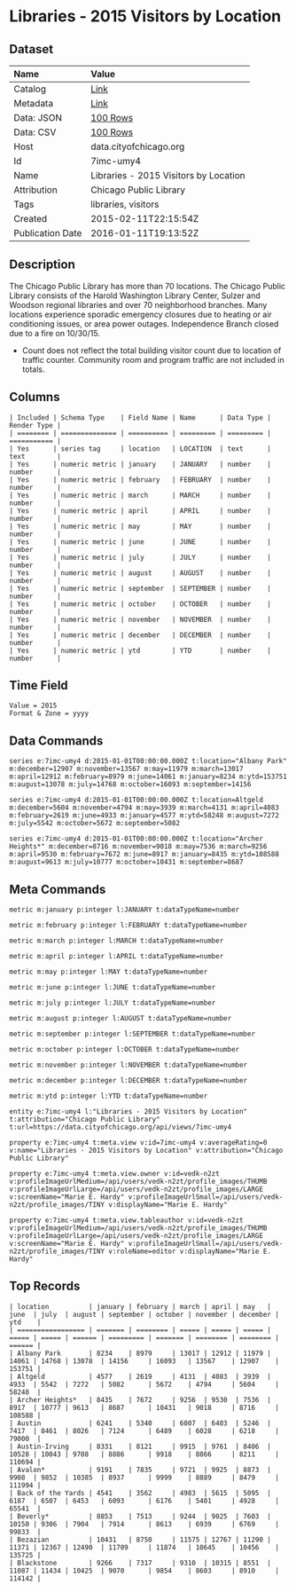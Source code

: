 # Libraries - 2015 Visitors by Location

## Dataset

| Name | Value |
| :--- | :---- |
| Catalog | [Link](https://catalog.data.gov/dataset/libraries-2015-visitors-by-location) |
| Metadata | [Link](https://data.cityofchicago.org/api/views/7imc-umy4) |
| Data: JSON | [100 Rows](https://data.cityofchicago.org/api/views/7imc-umy4/rows.json?max_rows=100) |
| Data: CSV | [100 Rows](https://data.cityofchicago.org/api/views/7imc-umy4/rows.csv?max_rows=100) |
| Host | data.cityofchicago.org |
| Id | 7imc-umy4 |
| Name | Libraries - 2015 Visitors by Location |
| Attribution | Chicago Public Library |
| Tags | libraries, visitors |
| Created | 2015-02-11T22:15:54Z |
| Publication Date | 2016-01-11T19:13:52Z |

## Description

The Chicago Public Library has more than 70 locations. The Chicago Public Library consists of the Harold Washington Library Center, Sulzer and Woodson regional libraries and over 70 neighborhood branches. Many locations experience sporadic emergency closures due to heating or air conditioning issues, or area power outages. Independence Branch closed due to a fire on 10/30/15.														
* Count does not reflect the total building visitor count due to location of traffic counter. Community room and program traffic are not included in totals.

## Columns

```ls
| Included | Schema Type    | Field Name | Name      | Data Type | Render Type |
| ======== | ============== | ========== | ========= | ========= | =========== |
| Yes      | series tag     | location   | LOCATION  | text      | text        |
| Yes      | numeric metric | january    | JANUARY   | number    | number      |
| Yes      | numeric metric | february   | FEBRUARY  | number    | number      |
| Yes      | numeric metric | march      | MARCH     | number    | number      |
| Yes      | numeric metric | april      | APRIL     | number    | number      |
| Yes      | numeric metric | may        | MAY       | number    | number      |
| Yes      | numeric metric | june       | JUNE      | number    | number      |
| Yes      | numeric metric | july       | JULY      | number    | number      |
| Yes      | numeric metric | august     | AUGUST    | number    | number      |
| Yes      | numeric metric | september  | SEPTEMBER | number    | number      |
| Yes      | numeric metric | october    | OCTOBER   | number    | number      |
| Yes      | numeric metric | november   | NOVEMBER  | number    | number      |
| Yes      | numeric metric | december   | DECEMBER  | number    | number      |
| Yes      | numeric metric | ytd        | YTD       | number    | number      |
```

## Time Field

```ls
Value = 2015
Format & Zone = yyyy
```

## Data Commands

```ls
series e:7imc-umy4 d:2015-01-01T00:00:00.000Z t:location="Albany Park" m:december=12907 m:november=13567 m:may=11979 m:march=13017 m:april=12912 m:february=8979 m:june=14061 m:january=8234 m:ytd=153751 m:august=13078 m:july=14768 m:october=16093 m:september=14156

series e:7imc-umy4 d:2015-01-01T00:00:00.000Z t:location=Altgeld m:december=5604 m:november=4794 m:may=3939 m:march=4131 m:april=4083 m:february=2619 m:june=4933 m:january=4577 m:ytd=58248 m:august=7272 m:july=5542 m:october=5672 m:september=5082

series e:7imc-umy4 d:2015-01-01T00:00:00.000Z t:location="Archer Heights*" m:december=8716 m:november=9018 m:may=7536 m:march=9256 m:april=9530 m:february=7672 m:june=8917 m:january=8435 m:ytd=108588 m:august=9613 m:july=10777 m:october=10431 m:september=8687
```

## Meta Commands

```ls
metric m:january p:integer l:JANUARY t:dataTypeName=number

metric m:february p:integer l:FEBRUARY t:dataTypeName=number

metric m:march p:integer l:MARCH t:dataTypeName=number

metric m:april p:integer l:APRIL t:dataTypeName=number

metric m:may p:integer l:MAY t:dataTypeName=number

metric m:june p:integer l:JUNE t:dataTypeName=number

metric m:july p:integer l:JULY t:dataTypeName=number

metric m:august p:integer l:AUGUST t:dataTypeName=number

metric m:september p:integer l:SEPTEMBER t:dataTypeName=number

metric m:october p:integer l:OCTOBER t:dataTypeName=number

metric m:november p:integer l:NOVEMBER t:dataTypeName=number

metric m:december p:integer l:DECEMBER t:dataTypeName=number

metric m:ytd p:integer l:YTD t:dataTypeName=number

entity e:7imc-umy4 l:"Libraries - 2015 Visitors by Location" t:attribution="Chicago Public Library" t:url=https://data.cityofchicago.org/api/views/7imc-umy4

property e:7imc-umy4 t:meta.view v:id=7imc-umy4 v:averageRating=0 v:name="Libraries - 2015 Visitors by Location" v:attribution="Chicago Public Library"

property e:7imc-umy4 t:meta.view.owner v:id=vedk-n2zt v:profileImageUrlMedium=/api/users/vedk-n2zt/profile_images/THUMB v:profileImageUrlLarge=/api/users/vedk-n2zt/profile_images/LARGE v:screenName="Marie E. Hardy" v:profileImageUrlSmall=/api/users/vedk-n2zt/profile_images/TINY v:displayName="Marie E. Hardy"

property e:7imc-umy4 t:meta.view.tableauthor v:id=vedk-n2zt v:profileImageUrlMedium=/api/users/vedk-n2zt/profile_images/THUMB v:profileImageUrlLarge=/api/users/vedk-n2zt/profile_images/LARGE v:screenName="Marie E. Hardy" v:profileImageUrlSmall=/api/users/vedk-n2zt/profile_images/TINY v:roleName=editor v:displayName="Marie E. Hardy"
```

## Top Records

```ls
| location          | january | february | march | april | may   | june  | july  | august | september | october | november | december | ytd    | 
| ================= | ======= | ======== | ===== | ===== | ===== | ===== | ===== | ====== | ========= | ======= | ======== | ======== | ====== | 
| Albany Park       | 8234    | 8979     | 13017 | 12912 | 11979 | 14061 | 14768 | 13078  | 14156     | 16093   | 13567    | 12907    | 153751 | 
| Altgeld           | 4577    | 2619     | 4131  | 4083  | 3939  | 4933  | 5542  | 7272   | 5082      | 5672    | 4794     | 5604     | 58248  | 
| Archer Heights*   | 8435    | 7672     | 9256  | 9530  | 7536  | 8917  | 10777 | 9613   | 8687      | 10431   | 9018     | 8716     | 108588 | 
| Austin            | 6241    | 5340     | 6007  | 6403  | 5246  | 7417  | 8461  | 8026   | 7124      | 6489    | 6028     | 6218     | 79000  | 
| Austin-Irving     | 8331    | 8121     | 9915  | 9761  | 8406  | 10528 | 10043 | 9708   | 8886      | 9918    | 8866     | 8211     | 110694 | 
| Avalon*           | 9191    | 7835     | 9721  | 9925  | 8873  | 9908  | 9852  | 10385  | 8937      | 9999    | 8889     | 8479     | 111994 | 
| Back of the Yards | 4541    | 3562     | 4983  | 5615  | 5095  | 6187  | 6507  | 6453   | 6093      | 6176    | 5401     | 4928     | 65541  | 
| Beverly*          | 8853    | 7513     | 9244  | 9025  | 7603  | 10150 | 9306  | 7904   | 7914      | 8613    | 6939     | 6769     | 99833  | 
| Bezazian          | 10431   | 8750     | 11575 | 12767 | 11290 | 11371 | 12367 | 12490  | 11709     | 11874   | 10645    | 10456    | 135725 | 
| Blackstone        | 9266    | 7317     | 9310  | 10315 | 8551  | 11087 | 11434 | 10425  | 9070      | 9854    | 8603     | 8910     | 114142 | 
```